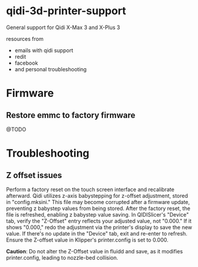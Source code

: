 # qidi-3d-printer-support

General support for Qidi X-Max 3 and X-Plus 3

resources from
* emails with qidi support
* redit
* facebook
* and personal troubleshooting

# Firmware

## Restore emmc to factory firmware

@TODO


# Troubleshooting

## Z offset issues
Perform a factory reset on the touch screen interface and recalibrate afterward. Qidi utilizes z-axis babystepping for z-offset adjustment, stored in "config.mksini." This file may become corrupted after a firmware update, preventing z babystep values from being stored.
After the factory reset, the file is refreshed, enabling z babystep value saving. In QIDISlicer's "Device" tab, verify the "Z-Offset" entry reflects your adjusted value, not "0.000." If it shows "0.000," redo the adjustment via the printer's display to save the new value.
If there's no update in the "Device" tab, exit and re-enter to refresh. Ensure the Z-offset value in Klipper's printer.config is set to 0.000.

**Caution**: Do not alter the Z-Offset value in fluidd and save, as it modifies printer.config, leading to nozzle-bed collision.
